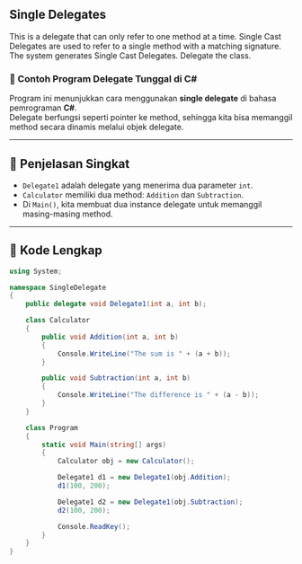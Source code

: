 ## Single Delegates
This is a delegate that can only refer to one method at a time. Single Cast Delegates are used to refer to a single method with a matching signature. The system generates Single Cast Delegates. Delegate the class.

### 🧩 Contoh Program Delegate Tunggal di C#

Program ini menunjukkan cara menggunakan **single delegate** di bahasa pemrograman **C#**.  
Delegate berfungsi seperti pointer ke method, sehingga kita bisa memanggil method secara dinamis melalui objek delegate.

---

## 📘 Penjelasan Singkat

- `Delegate1` adalah delegate yang menerima dua parameter `int`.
- `Calculator` memiliki dua method: `Addition` dan `Subtraction`.
- Di `Main()`, kita membuat dua instance delegate untuk memanggil masing-masing method.

---

## 🧠 Kode Lengkap

```csharp
using System;

namespace SingleDelegate
{
    public delegate void Delegate1(int a, int b);

    class Calculator
    {
        public void Addition(int a, int b)
        {
            Console.WriteLine("The sum is " + (a + b));
        }

        public void Subtraction(int a, int b)
        {
            Console.WriteLine("The difference is " + (a - b));
        }
    }

    class Program
    {
        static void Main(string[] args)
        {
            Calculator obj = new Calculator();

            Delegate1 d1 = new Delegate1(obj.Addition);
            d1(100, 200);

            Delegate1 d2 = new Delegate1(obj.Subtraction);
            d2(100, 200);

            Console.ReadKey();
        }
    }
}

